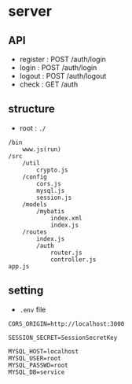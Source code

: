 # server

## API

- register : POST /auth/login
- login : POST /auth/login
- logout : POST /auth/logout
- check : GET /auth

## structure

- root : `./`

```
/bin
    www.js(run)
/src
    /util
        crypto.js
    /config
        cors.js
        mysql.js
        session.js
    /models
        /mybatis
            index.xml
            index.js
    /routes
        index.js
        /auth
            router.js
            controller.js
app.js
```

## setting

- `.env` file

```
CORS_ORIGIN=http://localhost:3000

SESSION_SECRET=SessionSecretKey

MYSQL_HOST=localhost
MYSQL_USER=root
MYSQL_PASSWD=root
MYSQL_DB=service
```